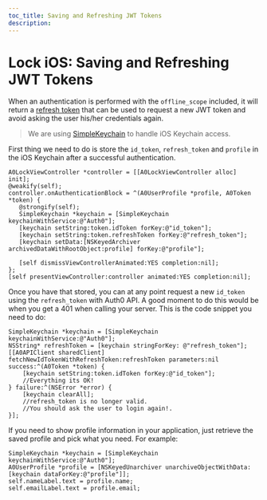 ```yaml
---
toc_title: Saving and Refreshing JWT Tokens
description:
---
```


# Lock iOS: Saving and Refreshing JWT Tokens

When an authentication is performed with the `offline_scope` included, it will return a [refresh token](/refresh-token) that can be used to request a new JWT token and avoid asking the user his/her
credentials again.

> We are using [SimpleKeychain](https://github.com/auth0/SimpleKeychain) to handle iOS Keychain access.

First thing we need to do is store the `id_token`, `refresh_token` and `profile` in the iOS Keychain after a successful authentication.

```objc
A0LockViewController *controller = [[A0LockViewController alloc] init];
@weakify(self);
controller.onAuthenticationBlock = ^(A0UserProfile *profile, A0Token *token) {
   @strongify(self);
   SimpleKeychain *keychain = [SimpleKeychain keychainWithService:@"Auth0"];
   [keychain setString:token.idToken forKey:@"id_token"];
   [keychain setString:token.refreshToken forKey:@"refresh_token"];
   [keychain setData:[NSKeyedArchiver archivedDataWithRootObject:profile] forKey:@"profile"];

   [self dismissViewControllerAnimated:YES completion:nil];
};
[self presentViewController:controller animated:YES completion:nil];
```

Once you have that stored, you can at any point request a new `id_token` using the `refresh_token` with Auth0 API. A good moment to do this would be when you get a 401 when calling your server. This is the code snippet you need to do:

```objc
SimpleKeychain *keychain = [SimpleKeychain keychainWithService:@"Auth0"];
NSString* refreshToken = [keychain stringForKey: @"refresh_token"];
[[A0APIClient sharedClient] fetchNewIdTokenWithRefreshToken:refreshToken parameters:nil success:^(A0Token *token) {
    [keychain setString:token.idToken forKey:@"id_token"];
    //Everything its OK!
} failure:^(NSError *error) {
    [keychain clearAll];
    //refresh_token is no longer valid.
    //You should ask the user to login again!.
}];
```

If you need to show profile information in your application, just retrieve the saved profile and pick what you need. For example:

```objc
SimpleKeychain *keychain = [SimpleKeychain keychainWithService:@"Auth0"];
A0UserProfile *profile = [NSKeyedUnarchiver unarchiveObjectWithData:[keychain dataForKey:@"profile"]];
self.nameLabel.text = profile.name;
self.emailLabel.text = profile.email;
```
